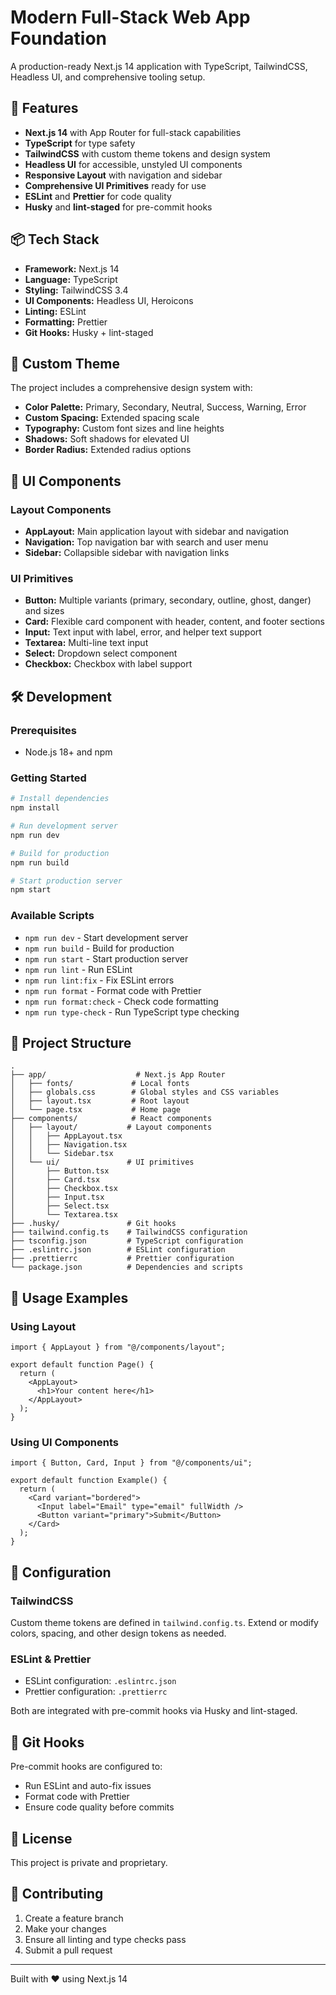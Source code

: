 # Modern Full-Stack Web App Foundation

A production-ready Next.js 14 application with TypeScript, TailwindCSS, Headless UI, and comprehensive tooling setup.

## 🚀 Features

- **Next.js 14** with App Router for full-stack capabilities
- **TypeScript** for type safety
- **TailwindCSS** with custom theme tokens and design system
- **Headless UI** for accessible, unstyled UI components
- **Responsive Layout** with navigation and sidebar
- **Comprehensive UI Primitives** ready for use
- **ESLint** and **Prettier** for code quality
- **Husky** and **lint-staged** for pre-commit hooks

## 📦 Tech Stack

- **Framework:** Next.js 14
- **Language:** TypeScript
- **Styling:** TailwindCSS 3.4
- **UI Components:** Headless UI, Heroicons
- **Linting:** ESLint
- **Formatting:** Prettier
- **Git Hooks:** Husky + lint-staged

## 🎨 Custom Theme

The project includes a comprehensive design system with:

- **Color Palette:** Primary, Secondary, Neutral, Success, Warning, Error
- **Custom Spacing:** Extended spacing scale
- **Typography:** Custom font sizes and line heights
- **Shadows:** Soft shadows for elevated UI
- **Border Radius:** Extended radius options

## 🧩 UI Components

### Layout Components

- **AppLayout:** Main application layout with sidebar and navigation
- **Navigation:** Top navigation bar with search and user menu
- **Sidebar:** Collapsible sidebar with navigation links

### UI Primitives

- **Button:** Multiple variants (primary, secondary, outline, ghost, danger) and sizes
- **Card:** Flexible card component with header, content, and footer sections
- **Input:** Text input with label, error, and helper text support
- **Textarea:** Multi-line text input
- **Select:** Dropdown select component
- **Checkbox:** Checkbox with label support

## 🛠️ Development

### Prerequisites

- Node.js 18+ and npm

### Getting Started

```bash
# Install dependencies
npm install

# Run development server
npm run dev

# Build for production
npm run build

# Start production server
npm start
```

### Available Scripts

- `npm run dev` - Start development server
- `npm run build` - Build for production
- `npm run start` - Start production server
- `npm run lint` - Run ESLint
- `npm run lint:fix` - Fix ESLint errors
- `npm run format` - Format code with Prettier
- `npm run format:check` - Check code formatting
- `npm run type-check` - Run TypeScript type checking

## 📁 Project Structure

```
.
├── app/                    # Next.js App Router
│   ├── fonts/             # Local fonts
│   ├── globals.css        # Global styles and CSS variables
│   ├── layout.tsx         # Root layout
│   └── page.tsx           # Home page
├── components/            # React components
│   ├── layout/           # Layout components
│   │   ├── AppLayout.tsx
│   │   ├── Navigation.tsx
│   │   └── Sidebar.tsx
│   └── ui/               # UI primitives
│       ├── Button.tsx
│       ├── Card.tsx
│       ├── Checkbox.tsx
│       ├── Input.tsx
│       ├── Select.tsx
│       └── Textarea.tsx
├── .husky/               # Git hooks
├── tailwind.config.ts    # TailwindCSS configuration
├── tsconfig.json         # TypeScript configuration
├── .eslintrc.json        # ESLint configuration
├── .prettierrc           # Prettier configuration
└── package.json          # Dependencies and scripts
```

## 🎯 Usage Examples

### Using Layout

```tsx
import { AppLayout } from "@/components/layout";

export default function Page() {
  return (
    <AppLayout>
      <h1>Your content here</h1>
    </AppLayout>
  );
}
```

### Using UI Components

```tsx
import { Button, Card, Input } from "@/components/ui";

export default function Example() {
  return (
    <Card variant="bordered">
      <Input label="Email" type="email" fullWidth />
      <Button variant="primary">Submit</Button>
    </Card>
  );
}
```

## 🔧 Configuration

### TailwindCSS

Custom theme tokens are defined in `tailwind.config.ts`. Extend or modify colors, spacing, and other design tokens as needed.

### ESLint & Prettier

- ESLint configuration: `.eslintrc.json`
- Prettier configuration: `.prettierrc`

Both are integrated with pre-commit hooks via Husky and lint-staged.

## 🚦 Git Hooks

Pre-commit hooks are configured to:

- Run ESLint and auto-fix issues
- Format code with Prettier
- Ensure code quality before commits

## 📝 License

This project is private and proprietary.

## 🤝 Contributing

1. Create a feature branch
2. Make your changes
3. Ensure all linting and type checks pass
4. Submit a pull request

---

Built with ❤️ using Next.js 14

